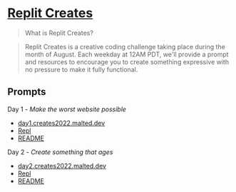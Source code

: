 # [Replit Creates](https://creates.replit.com/)

> What is Replit Creates?

> Replit Creates is a creative coding challenge taking place during the month of August. Each weekday at 12AM PDT, we'll provide a prompt and resources to encourage you to create something expressive with no pressure to make it fully functional.

## Prompts
Day 1 - *Make the worst website possible*
* [day1.creates2022.malted.dev](https://day1.creates2022.malted.dev)
* [Repl](https://replit.com/@malted/day1-create2022?v=1)
* [README](https://github.com/ma1ted/replit-creates/blob/main/1.the-worst-website-possible/README.md)

Day 2 - *Create something that ages*
* [day2.creates2022.malted.dev](https://day2.creates2022.malted.dev)
* [Repl](https://replit.com/@malted/day2-create2022?v=1)
* [README](https://github.com/ma1ted/replit-creates/blob/main/2.the-worst-website-possible/README.md)
